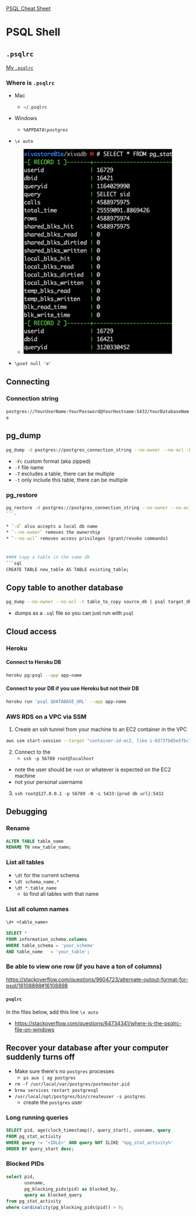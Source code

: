 [PSQL Cheat Sheet](https://gist.github.com/Kartones/dd3ff5ec5ea238d4c546)

# PSQL Shell

## `.psqlrc`

[My `.psqlrc`](https://github.com/Fullchee/mac-dotfiles/blob/master/.psqlrc)

### Where is `.psqlrc`

- Mac
    - `~/.psqlrc`
- Windows

    - `%APPDATA\postgres`

- `\x auto`
    - ![a580e45029c87021a93cc86cc9eba2bc.png](a580e45029c87021a93cc86cc9eba2bc.png)
- `\pset null '∅'`

## Connecting

### Connection string

`postgres://YourUserName:YourPassword@YourHostname:5432/YourDatabaseName`

## pg_dump

```bash
pg_dump -d postgres://postgres_connection_string --no-owner --no-acl -Fc -f dump_name.dump
```

- `-Fc` custom format (aka zipped)
- `-f` file name
- `-T` excludes a table, there can be multiple
- `-t` only include this table, there can be multiple

### pg_restore

````bash
pg_restore -d postgres://postgres_connection_string --no-owner --no-acl dump_name.dump
```-

* `-d` also accepts a local db name
* `--no-owner` removes the ownership
* `--no-acl` removes access privileges (grant/revoke commands)


#### Copy a table in the same db
```sql
CREATE TABLE new_table AS TABLE existing_table;
````

## Copy table to another database

```bash
pg_dump --no-owner --no-acl -t table_to_copy source_db | psql target_db
```

- dumps as a `.sql` file so you can just run with `psql`

## Cloud access

### Heroku

#### Connect to Heroku DB

```bash
heroku pg:psql --app app-name
```

#### Connect to your DB if you use Heroku but not their DB

```bash
heroku run 'psql $DATABASE_URL' --app app-name
```

### AWS RDS on a VPC via SSM

1. Create an ssh tunnel from your machine to an EC2 container in the VPC

```bash
aws ssm start-session --target "container-id-ec2, like i-0373fb85e5fbc7d8e" --document-name AWS-StartPortForwardingSession --parameters '{"portNumber":["22"],"localPortNumber":["56789"]}'
```

2. Connect to the
   - `ssh -p 56789 root@localhost`

- note the user should be `root` or whatever is expected on the EC2 machine
- not your personal username

3. `ssh root@127.0.0.1 -p 56789 -N -L 5433:{prod db url}:5432`



## Debugging

### Rename

```sql
ALTER TABLE table_name
RENAME TO new_table_name;
```

### List all tables

- `\dt` for the current schema
- `\dt schema_name.*`
- `\dt *.table_name`
  - to find all tables with that name

### List all column names

`\d+ <table_name>`

```sql
SELECT *
FROM information_schema.columns
WHERE table_schema = 'your_schema'
AND table_name   = 'your_table';
```

### Be able to view one row (if you have a ton of columns)

https://stackoverflow.com/questions/9604723/alternate-output-format-for-psql/16108898#16108898

#### `psqlrc`

In the files below, add this line
`\x auto`

- https://stackoverflow.com/questions/64734341/where-is-the-psqlrc-file-on-windows

## Recover your database after your computer suddenly turns off

- Make sure there's no `postgres` processes
  - `ps aux | ag postgres`
- `rm -f /usr/local/var/postgres/postmaster.pid`
- `brew services restart postgresql`
- `/usr/local/opt/postgres/bin/createuser -s postgres`
  - create the `postgres` user

### Long running queries

```sql
SELECT pid, age(clock_timestamp(), query_start), usename, query
FROM pg_stat_activity
WHERE query != '<IDLE>' AND query NOT ILIKE '%pg_stat_activity%'
ORDER BY query_start desc;
```

### Blocked PIDs

```sql
select pid,
       usename,
       pg_blocking_pids(pid) as blocked_by,
       query as blocked_query
from pg_stat_activity
where cardinality(pg_blocking_pids(pid)) > 0;
```
